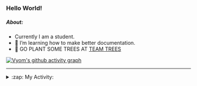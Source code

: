 ### Hello World!

##### About:
- Currently I am a student.
- 🌱 I’m learning how to make better documentation.
- 🌱 GO PLANT SOME TREES AT [TEAM TREES](https://teamtrees.org/)

[![Vyom's github activity graph](https://activity-graph.herokuapp.com/graph?username=Vyvy-vi)](https://github.com/ashutosh00710/github-readme-activity-graph)

---
<details>
  <summary>:zap: My Activity:</summary>
  
<!--START_SECTION:waka-->
![Code Time](http://img.shields.io/badge/Code%20Time-953%20hrs%2012%20mins-blue)

**I'm a Night 🦉** 

```text
🌞 Morning    94 commits     ███░░░░░░░░░░░░░░░░░░░░░░   13.45% 
🌆 Daytime    170 commits    ██████░░░░░░░░░░░░░░░░░░░   24.32% 
🌃 Evening    229 commits    ████████░░░░░░░░░░░░░░░░░   32.76% 
🌙 Night      206 commits    ███████░░░░░░░░░░░░░░░░░░   29.47%

```
📅 **I'm Most Productive on Sunday** 

```text
Monday       100 commits    ███░░░░░░░░░░░░░░░░░░░░░░   14.31% 
Tuesday      113 commits    ████░░░░░░░░░░░░░░░░░░░░░   16.17% 
Wednesday    85 commits     ███░░░░░░░░░░░░░░░░░░░░░░   12.16% 
Thursday     103 commits    ███░░░░░░░░░░░░░░░░░░░░░░   14.74% 
Friday       105 commits    ███░░░░░░░░░░░░░░░░░░░░░░   15.02% 
Saturday     76 commits     ██░░░░░░░░░░░░░░░░░░░░░░░   10.87% 
Sunday       117 commits    ████░░░░░░░░░░░░░░░░░░░░░   16.74%

```


📊 **This Week I Spent My Time On** 

```text
🔥 Editors: 
VS Code                  8 hrs 18 mins       █████████████████████████   100.0%

🐱‍💻 Projects: 
CSF                      6 hrs 36 mins       ████████████████████░░░░░   79.53% 
attendance-management-sys1 hr 19 mins        ████░░░░░░░░░░░░░░░░░░░░░   16.01% 
praise                   11 mins             ░░░░░░░░░░░░░░░░░░░░░░░░░   2.39% 
discord-bot              10 mins             ░░░░░░░░░░░░░░░░░░░░░░░░░   2.07%

```


 Last Updated on 14/11/2022 01:32:54 UTC
<!--END_SECTION:waka-->
</details>
